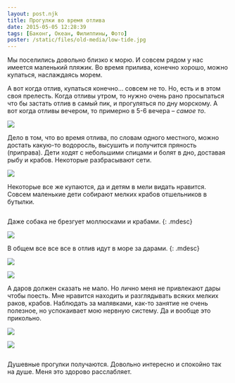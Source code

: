 ```yaml
---
layout: post.njk
title: Прогулки во время отлива
date: 2015-05-05 12:28:39
tags: [Баконг, Океан, Филиппины, Фото]
poster: /static/files/old-media/low-tide.jpg
---
```


Мы поселились довольно близко к морю. И совсем рядом у нас имеется маленький пляжик. Во время прилива, конечно хорошо, можно купаться, наслаждаясь морем.

А вот когда отлив, купаться конечно… совсем не то. Но, есть и в этом своя прелесть. Когда отливы утром, то нужно очень рано просыпаться что бы застать отлив в самый пик, и прогуляться по дну морскому. А вот когда отливы вечером, то примерно в 5-6 вечера – *самое то*.

![](/static/files/old-media/low-tide/IMG_20150502_171901.jpg)

Дело в том, что во время отлива, по словам одного местного, можно достать какую-то водоросль, высушить и получится пряность (приправа). Дети ходят с небольшими спицами и болят в дно, доставая рыбу и крабов. Некоторые разбрасывают сети.

![](/static/files/old-media/low-tide/IMG_20150505_172132.jpg)

Некоторые все же купаются, да и детям в мели видать нравится. Совсем маленькие дети собирают мелких крабов отшельников в бутылки.

<div class="pics-group">
    <div class="pic">
        <a target="blanc" href="https://instagram.com/p/2OVIGvH8Gt/"><img src="/static/files/old-media/low-tide/11189724_1468257573465224_1770022442_n.jpg" alt=""></a>
    </div>
    <div class="pic">
        <a target="blanc" href="https://instagram.com/p/2OUF2UH8Ec/"><img src="/static/files/old-media/low-tide/11208286_895193683855469_658930944_n.jpg" alt=""></a>
    </div>
</div>

Даже собака не брезгует моллюсками и крабами.
{: .mdesc}

![](/static/files/old-media/low-tide/dog-search-food.jpg)

В общем все все все в отлив идут в море за дарами.
{: .mdesc}

![](/static/files/old-media/low-tide/20150502172028.jpg)

![](/static/files/old-media/low-tide/20150505171547.jpg)

А даров должен сказать не мало. Но лично меня не привлекают дары чтобы поесть. Мне нравится находить и разглядывать всяких мелких раков, крабов. Наблюдать за малявками, как-то занятие не очень полезное, но успокаивает мою нервную систему. Да и вообще это прикольно.

![](/static/files/old-media/low-tide/IMG_20150505_172606.jpg)

![](/static/files/old-media/low-tide/IMG_20150503_164712.jpg)

<div class="pics-group">
    <div class="pic">
        <a target="blanc" href="https://instagram.com/p/2TXBtyn8If/""><img src="/static/files/old-media/low-tide/11202546_1425253387792244_405692130_n.jpg" alt=""></a>
    </div>
    <div class="pic">
        <a target="blanc" href="https://instagram.com/p/2TV5_fn8Gw/""><img src="/static/files/old-media/low-tide/11226626_951287148263931_21999352_n.jpg" alt=""></a>
    </div>
</div>

Душевные прогулки получаются. Довольно интересно и спокойно так на душе. Меня это здорово расслабляет.
